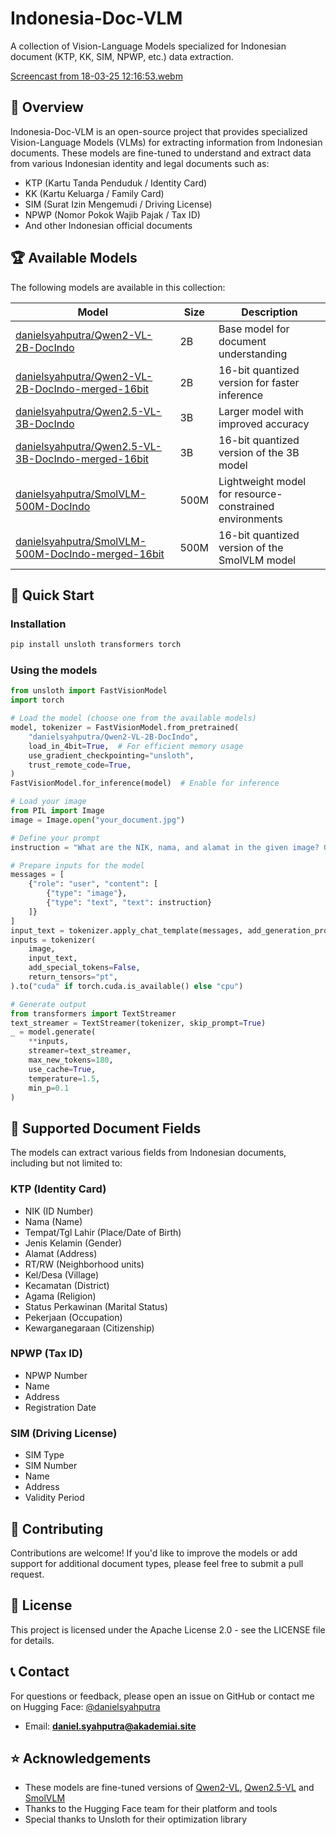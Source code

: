 # Indonesia-Doc-VLM

A collection of Vision-Language Models specialized for Indonesian document (KTP, KK, SIM, NPWP, etc.) data extraction.

[Screencast from 18-03-25 12:16:53.webm](https://github.com/user-attachments/assets/5830b26c-bbc1-425c-a767-1b96f2fe93f8)


## 🌟 Overview

Indonesia-Doc-VLM is an open-source project that provides specialized Vision-Language Models (VLMs) for extracting information from Indonesian documents. These models are fine-tuned to understand and extract data from various Indonesian identity and legal documents such as:

- KTP (Kartu Tanda Penduduk / Identity Card)
- KK (Kartu Keluarga / Family Card)
- SIM (Surat Izin Mengemudi / Driving License)
- NPWP (Nomor Pokok Wajib Pajak / Tax ID)
- And other Indonesian official documents

## 🏆 Available Models

The following models are available in this collection:

| Model | Size | Description |
|-------|------|-------------|
| [danielsyahputra/Qwen2-VL-2B-DocIndo](https://huggingface.co/danielsyahputra/Qwen2-VL-2B-DocIndo) | 2B | Base model for document understanding |
| [danielsyahputra/Qwen2-VL-2B-DocIndo-merged-16bit](https://huggingface.co/danielsyahputra/Qwen2-VL-2B-DocIndo-merged-16bit) | 2B | 16-bit quantized version for faster inference |
| [danielsyahputra/Qwen2.5-VL-3B-DocIndo](https://huggingface.co/danielsyahputra/Qwen2.5-VL-3B-DocIndo) | 3B | Larger model with improved accuracy |
| [danielsyahputra/Qwen2.5-VL-3B-DocIndo-merged-16bit](https://huggingface.co/danielsyahputra/Qwen2.5-VL-3B-DocIndo-merged-16bit) | 3B | 16-bit quantized version of the 3B model |
| [danielsyahputra/SmolVLM-500M-DocIndo](https://huggingface.co/danielsyahputra/SmolVLM-500M-DocIndo) | 500M | Lightweight model for resource-constrained environments |
| [danielsyahputra/SmolVLM-500M-DocIndo-merged-16bit](https://huggingface.co/danielsyahputra/SmolVLM-500M-DocIndo-merged-16bit) | 500M | 16-bit quantized version of the SmolVLM model |

## 🚀 Quick Start

### Installation

```bash
pip install unsloth transformers torch
```

### Using the models

```python
from unsloth import FastVisionModel
import torch

# Load the model (choose one from the available models)
model, tokenizer = FastVisionModel.from_pretrained(
    "danielsyahputra/Qwen2-VL-2B-DocIndo",
    load_in_4bit=True,  # For efficient memory usage
    use_gradient_checkpointing="unsloth",
    trust_remote_code=True,
)
FastVisionModel.for_inference(model)  # Enable for inference

# Load your image
from PIL import Image
image = Image.open("your_document.jpg")

# Define your prompt
instruction = "What are the NIK, nama, and alamat in the given image? Give me as a JSON"

# Prepare inputs for the model
messages = [
    {"role": "user", "content": [
        {"type": "image"},
        {"type": "text", "text": instruction}
    ]}
]
input_text = tokenizer.apply_chat_template(messages, add_generation_prompt=True)
inputs = tokenizer(
    image,
    input_text,
    add_special_tokens=False,
    return_tensors="pt",
).to("cuda" if torch.cuda.is_available() else "cpu")

# Generate output
from transformers import TextStreamer
text_streamer = TextStreamer(tokenizer, skip_prompt=True)
_ = model.generate(
    **inputs, 
    streamer=text_streamer, 
    max_new_tokens=180,
    use_cache=True, 
    temperature=1.5, 
    min_p=0.1
)
```

## 📄 Supported Document Fields

The models can extract various fields from Indonesian documents, including but not limited to:

### KTP (Identity Card)
- NIK (ID Number)
- Nama (Name)
- Tempat/Tgl Lahir (Place/Date of Birth)
- Jenis Kelamin (Gender)
- Alamat (Address)
- RT/RW (Neighborhood units)
- Kel/Desa (Village)
- Kecamatan (District)
- Agama (Religion)
- Status Perkawinan (Marital Status)
- Pekerjaan (Occupation)
- Kewarganegaraan (Citizenship)

### NPWP (Tax ID)
- NPWP Number
- Name
- Address
- Registration Date

### SIM (Driving License)
- SIM Type
- SIM Number
- Name
- Address
- Validity Period

## 🤝 Contributing

Contributions are welcome! If you'd like to improve the models or add support for additional document types, please feel free to submit a pull request.

## 📜 License

This project is licensed under the Apache License 2.0 - see the LICENSE file for details.

## 📞 Contact

For questions or feedback, please open an issue on GitHub or contact me on Hugging Face: [@danielsyahputra](https://huggingface.co/danielsyahputra)

- Email: **daniel.syahputra@akademiai.site**

## ⭐ Acknowledgements

- These models are fine-tuned versions of [Qwen2-VL](https://huggingface.co/Qwen/Qwen2-VL-2B), [Qwen2.5-VL](https://huggingface.co/Qwen/Qwen2.5-VL-3B) and [SmolVLM](https://huggingface.co/HuggingFaceTB/SmolVLM-500M-Instruct)
- Thanks to the Hugging Face team for their platform and tools
- Special thanks to Unsloth for their optimization library

